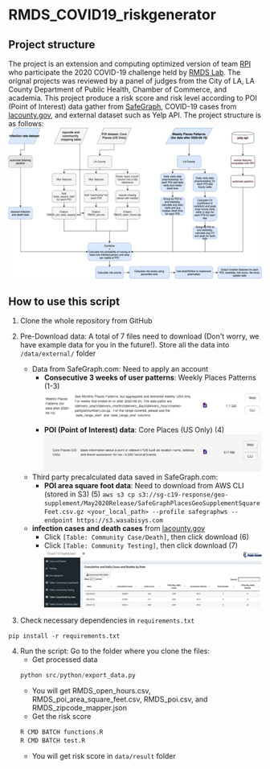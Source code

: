 # RMDS_COVID19_riskgenerator
## Project structure
The project is an extension and computing optimized version of team [RPI](https://github.com/Yueyang-Li-Elfa/Risk-Score-RPI-Solver) who participate the 2020 COVID-19 challenge held by [RMDS Lab](https://grmds.org/2020challenge). The orignal projects was reviewed by a panel of judges from the City of LA, LA County Department of Public Health, Chamber of Commerce, and academia. This project produce a risk score and risk level according to POI (Point of Interest) data gather from [SafeGraph](https://www.safegraph.com/), COVID-19 cases from [lacounty.gov](http://dashboard.publichealth.lacounty.gov/covid19_surveillance_dashboard), and external dataset such as Yelp API. The project structure is as follows:
![RPI_RiskScore_FlowChart](data/internal/image/RPI_RiskScore_FlowChart.png)

## How to use this script

 1. Clone the whole repository from GitHub

 2. Pre-Download data:
 A total of 7 files need to download (Don't worry, we have example data for you in the future!). Store all the data into `/data/external/` folder
    * Data from SafeGraph.com: Need to apply an account
        * **Consecutive 3 weeks of user patterns**: Weekly Places Patterns (1-3)
        ![Weekly Places Patterns](data/internal/image/weekly.png)
        * **POI (Point of Interest) data**: Core Places (US Only) (4)
        ![poi](data/internal/image/poi.png) 
    * Third party precalculated data saved in SafeGraph.com:
        * **POI area square foot data**: Need to download from AWS CLI (stored in S3) (5)
        ```aws s3 cp s3://sg-c19-response/geo-supplement/May2020Release/SafeGraphPlacesGeoSupplementSquareFeet.csv.gz <your_local_path> --profile safegraphws --endpoint https://s3.wasabisys.com```
    * **infection cases and death cases** from [lacounty.gov](http://dashboard.publichealth.lacounty.gov/covid19_surveillance_dashboard/)
        * Click `[Table: Community Case/Death]`, then click download (6)
        * Click `[Table: Community Testing]`, then click download (7)
        ![test_death](data/internal/image/test_death.png)

3. Check necessary dependencies in `requirements.txt` 
```
pip install -r requirements.txt
```
4. Run the script:
Go to the folder where you clone the files:
    * Get processed data
    ```Python
    python src/python/export_data.py
    ```
    * You will get RMDS_open_hours.csv, RMDS_poi_area_square_feet.csv, RMDS_poi.csv, and RMDS_zipcode_mapper.json
    * Get the risk score
    ```R
    R CMD BATCH functions.R
    R CMD BATCH test.R
    ```
    * You will get risk score in `data/result` folder

